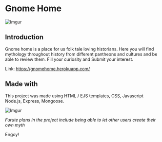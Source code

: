 # Gnome Home

![Imgur](https://i.imgur.com/O9SD9RJ.png)

## Introduction
Gnome home is a place for us folk tale loving historians. Here you will find mythology throughout history from different pantheons and cultures and be able to review them. Fill your curiosity and Submit your interest.

Link: https://gnomehome.herokuapp.com/

## Made with
This project was made using HTML / EJS templates, CSS, Javascript
Node.js, Express, Mongoose. 

![Imgur](https://i.imgur.com/YO8nJVA.png)

*Furute plans in the project include being able to let other users create their own myth*

Engoy!